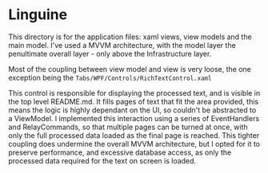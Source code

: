 # Linguine

This directory is for the application files: xaml views, view models and the main model. I've used a MVVM architecture, with the model layer the penultimate overall layer - only above the Infrastructure layer.

Most of the coupling between view model and view is very loose, the one exception being the `Tabs/WPF/Controls/RichTextControl.xaml`

This control is responsible for displaying the processed text, and is visible in the top level README.md. It fills pages of text that fit the area provided, this means the logic is highly dependant on the UI, so couldn't be abstracted to a ViewModel. I implemented this interaction using a series of EventHandlers and RelayCommands, so that multiple pages can be turned at once, with only the full processed data loaded as the final page is reached. This tighter coupling does undermine the overall MVVM architecture, but I opted for it to preserve performance, and excessive database access, as only the processed data required for the text on screen is loaded.
